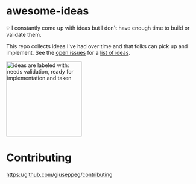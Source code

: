 # awesome-ideas

💡 I constantly come up with ideas but I don't have enough time to build or validate them. 

This repo collects ideas I've had over time and that folks can pick up and implement. See the [open issues](https://github.com/giuseppeg/awesome-ideas/issues) for a [list of ideas](https://github.com/giuseppeg/awesome-ideas/issues).

<img height="200" alt="ideas are labeled with: needs validation, ready for implementation and taken" src="https://user-images.githubusercontent.com/711311/67156158-39bf0f80-f31b-11e9-8dc9-af3f9b80c14d.png">

# Contributing

https://github.com/giuseppeg/contributing
